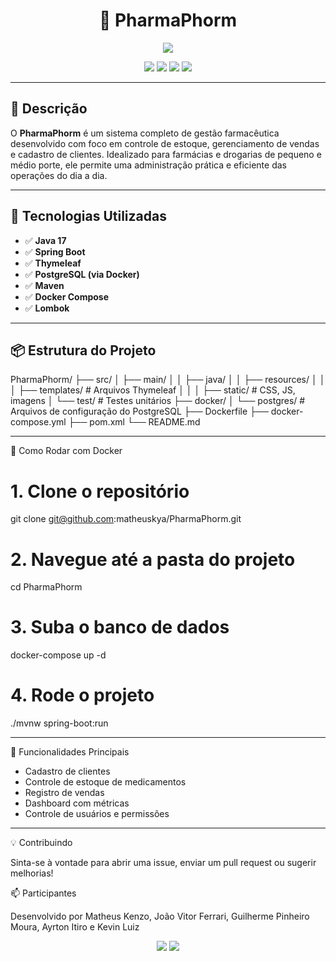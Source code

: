 <h1 align="center">💊 PharmaPhorm</h1>

<p align="center">
  <img src="https://readme-typing-svg.herokuapp.com/?lines=Sistema+de+Gestão+Farmacêutica;Controle+de+Estoque,+Vendas+e+Clientes&center=true&width=500&height=45">
</p>

<p align="center">
  <img src="https://img.shields.io/badge/SpringBoot-2.7.5-brightgreen?style=for-the-badge&logo=springboot">
  <img src="https://img.shields.io/badge/PostgreSQL-15-blue?style=for-the-badge&logo=postgresql">
  <img src="https://img.shields.io/badge/Docker-%230db7ed.svg?style=for-the-badge&logo=docker&logoColor=white">
  <img src="https://img.shields.io/badge/Status-Em%20Desenvolvimento-orange?style=for-the-badge">
</p>

---

## 📌 Descrição

O **PharmaPhorm** é um sistema completo de gestão farmacêutica desenvolvido com foco em controle de estoque, gerenciamento de vendas e cadastro de clientes. Idealizado para farmácias e drogarias de pequeno e médio porte, ele permite uma administração prática e eficiente das operações do dia a dia.

---

## 🚀 Tecnologias Utilizadas

- ✅ **Java 17**
- ✅ **Spring Boot**
- ✅ **Thymeleaf**
- ✅ **PostgreSQL (via Docker)**
- ✅ **Maven**
- ✅ **Docker Compose**
- ✅ **Lombok**

---

## 📦 Estrutura do Projeto

PharmaPhorm/
├── src/
│   ├── main/
│   │   ├── java/
│   │   ├── resources/
│   │   │   ├── templates/    # Arquivos Thymeleaf
│   │   │   ├── static/       # CSS, JS, imagens
│   └── test/                # Testes unitários
├── docker/
│   └── postgres/             # Arquivos de configuração do PostgreSQL
├── Dockerfile
├── docker-compose.yml
├── pom.xml
└── README.md

---

🐳 Como Rodar com Docker

# 1. Clone o repositório
git clone git@github.com:matheuskya/PharmaPhorm.git

# 2. Navegue até a pasta do projeto
cd PharmaPhorm

# 3. Suba o banco de dados
docker-compose up -d

# 4. Rode o projeto
./mvnw spring-boot:run

---

🧪 Funcionalidades Principais

- Cadastro de clientes
- Controle de estoque de medicamentos
- Registro de vendas
- Dashboard com métricas
- Controle de usuários e permissões

---

💡 Contribuindo

Sinta-se à vontade para abrir uma issue, enviar um pull request ou sugerir melhorias!

📫 Participantes

Desenvolvido por Matheus Kenzo, João Vitor Ferrari, Guilherme Pinheiro Moura, Ayrton Itiro e Kevin Luiz

<p align="center">
  <img src="https://forthebadge.com/images/badges/made-with-java.svg">
  <img src="https://forthebadge.com/images/badges/powered-by-coffee.svg">
</p>
